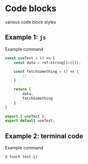 # Code blocks

various code block styles

## Example 1: `js`

Example command

```js
const useTest = () => {
    const data = ref<string[]>([]);

    const fetchSomething = () => {
        // ...
    }

    return {
        data,
        fetchSomething
    }
}

export { useTest };
export default useTest;
```

## Example 2: terminal code

Example command

```sh
$ touch test.js
```

